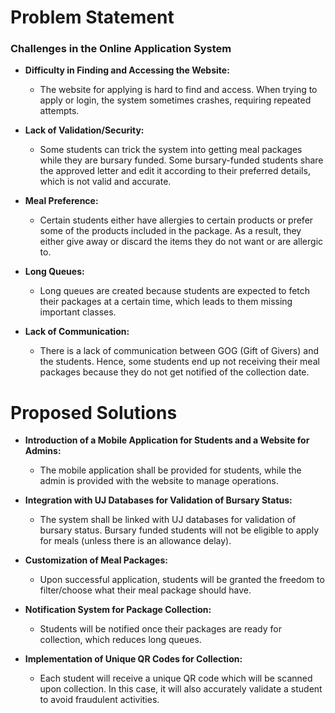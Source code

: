 # Problem Statement

### Challenges in the Online Application System

- **Difficulty in Finding and Accessing the Website:**
  - The website for applying is hard to find and access. When trying to apply or login, the system sometimes crashes, requiring repeated attempts.

- **Lack of Validation/Security:**
  - Some students can trick the system into getting meal packages while they are bursary funded. Some bursary-funded students share the approved letter and edit it according to their preferred details, which is not valid and accurate.

- **Meal Preference:**
  - Certain students either have allergies to certain products or prefer some of the products included in the package. As a result, they either give away or discard the items they do not want or are allergic to.

- **Long Queues:**
  - Long queues are created because students are expected to fetch their packages at a certain time, which leads to them missing important classes.

- **Lack of Communication:**
  - There is a lack of communication between GOG (Gift of Givers) and the students. Hence, some students end up not receiving their meal packages because they do not get notified of the collection date.

# Proposed Solutions

- **Introduction of a Mobile Application for Students and a Website for Admins:**
  - The mobile application shall be provided for students, while the admin is provided with the website to manage operations.

- **Integration with UJ Databases for Validation of Bursary Status:**
  - The system shall be linked with UJ databases for validation of bursary status. Bursary funded students will not be eligible to apply for meals (unless there is an allowance delay).

- **Customization of Meal Packages:**
  - Upon successful application, students will be granted the freedom to filter/choose what their meal package should have.

- **Notification System for Package Collection:**
  - Students will be notified once their packages are ready for collection, which reduces long queues.

- **Implementation of Unique QR Codes for Collection:**
  - Each student will receive a unique QR code which will be scanned upon collection. In this case, it will also accurately validate a student to avoid fraudulent activities.
